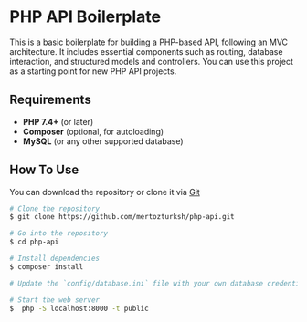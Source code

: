 # PHP API Boilerplate

This is a basic boilerplate for building a PHP-based API, following an MVC architecture. It includes essential components such as routing, database interaction, and structured models and controllers. You can use this project as a starting point for new PHP API projects.


## Requirements

- **PHP 7.4+** (or later)
- **Composer** (optional, for autoloading)
- **MySQL** (or any other supported database)

## How To Use

You can download the repository or clone it via [Git](https://git-scm.com/downloads)
```bash
# Clone the repository
$ git clone https://github.com/mertozturksh/php-api.git

# Go into the repository
$ cd php-api

# Install dependencies
$ composer install

# Update the `config/database.ini` file with your own database credentials.

# Start the web server
$  php -S localhost:8000 -t public
```
